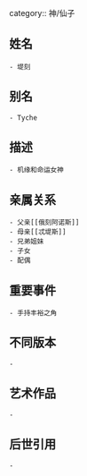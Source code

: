 category:: 神/仙子
## 姓名
	- 堤刻
## 别名
	- Tyche
## 描述
	- 机缘和命运女神
## 亲属关系
	- 父亲[[俄刻阿诺斯]]
	- 母亲[[忒堤斯]]
	- 兄弟姐妹
	- 子女
	- 配偶
## 重要事件
	- 手持丰裕之角
## 不同版本
	-
## 艺术作品
	-
## 后世引用
	-
